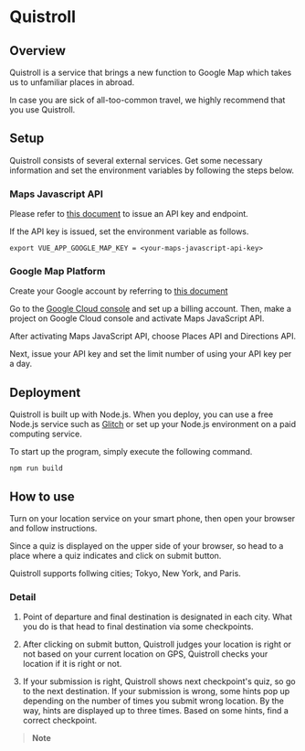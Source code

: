 # Quistroll

## Overview

Quistroll is a service that brings a new function to Google Map which takes us to unfamiliar places in abroad.

In case you are sick of all-too-common travel, we highly recommend that you use Quistroll.

## Setup

Quistroll consists of several external services. Get some necessary information and set the environment variables by following the steps below.

### Maps Javascript API 

Please refer to [this document](https://developers.google.com/maps/documentation/javascript/get-api-key?hl=ja) to issue an API key and endpoint.

If the API key is issued, set the environment variable as follows.

```shell
export VUE_APP_GOOGLE_MAP_KEY = <your-maps-javascript-api-key>

```

### Google Map Platform

Create your Google account by referring to [this document](https://support.google.com/accounts/answer/27441)

Go to the [Google Cloud console](https://cloud.google.com) and set up a billing account. Then, make a project on Google Cloud console and activate Maps JavaScript API.

After activating  Maps JavaScript API, choose Places API and Directions API.

Next, issue your API key and set the limit number of using your API key per a day.


## Deployment

Quistroll is built up with Node.js. When you deploy, you can use a free Node.js service such as [Glitch](https://glitch.com/) or set up your Node.js environment on a paid computing service.

To start up the program, simply execute the following command.

```shell
npm run build
```

## How to use
Turn on your location service on your smart phone, then open your browser and follow instructions.

Since a quiz is displayed on the upper side of your browser, so head to a place where a quiz indicates and click on submit button.

Quistroll supports follwing cities; Tokyo, New York, and Paris.

### Detail

1. Point of departure and final destination is designated in each city. What you do is that head to final destination via some checkpoints.

2. After clicking on submit button, Quistroll judges your location is right or not based on your current location on GPS, Quistroll checks your location if it is right or not. 

3. If your submission is right, Quistroll shows next checkpoint's quiz, so go to the next destination. If your submission is wrong, some hints pop up depending on the number of times you submit wrong location. By the way, hints are displayed up to three times. Based on some hints, find a correct checkpoint.

> **Note**  
